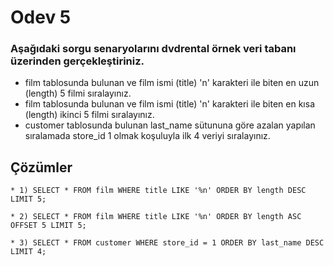 # Odev 5



### Aşağıdaki sorgu senaryolarını dvdrental örnek veri tabanı üzerinden gerçekleştiriniz.


- film tablosunda bulunan ve film ismi (title) 'n' karakteri ile biten en uzun (length) 5 filmi sıralayınız.
- film tablosunda bulunan ve film ismi (title) 'n' karakteri ile biten en kısa (length) ikinci 5 filmi sıralayınız.
- customer tablosunda bulunan last_name sütununa göre azalan yapılan sıralamada store_id 1 olmak koşuluyla ilk 4 veriyi sıralayınız.


## Çözümler

```PostgreSQL
* 1) SELECT * FROM film WHERE title LIKE '%n' ORDER BY length DESC LIMIT 5;
```
```PostgreSQL
* 2) SELECT * FROM film WHERE title LIKE '%n' ORDER BY length ASC OFFSET 5 LIMIT 5;
```
```PostgreSQL
* 3) SELECT * FROM customer WHERE store_id = 1 ORDER BY last_name DESC LIMIT 4;
```
